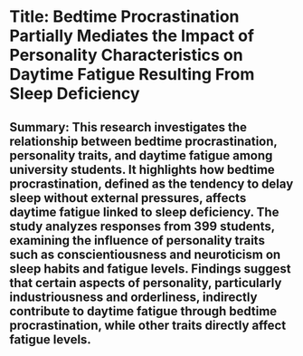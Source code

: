 # Title: Bedtime Procrastination Partially Mediates the Impact of Personality Characteristics on Daytime Fatigue Resulting From Sleep Deficiency

## Summary: This research investigates the relationship between bedtime procrastination, personality traits, and daytime fatigue among university students. It highlights how bedtime procrastination, defined as the tendency to delay sleep without external pressures, affects daytime fatigue linked to sleep deficiency. The study analyzes responses from 399 students, examining the influence of personality traits such as conscientiousness and neuroticism on sleep habits and fatigue levels. Findings suggest that certain aspects of personality, particularly industriousness and orderliness, indirectly contribute to daytime fatigue through bedtime procrastination, while other traits directly affect fatigue levels.
